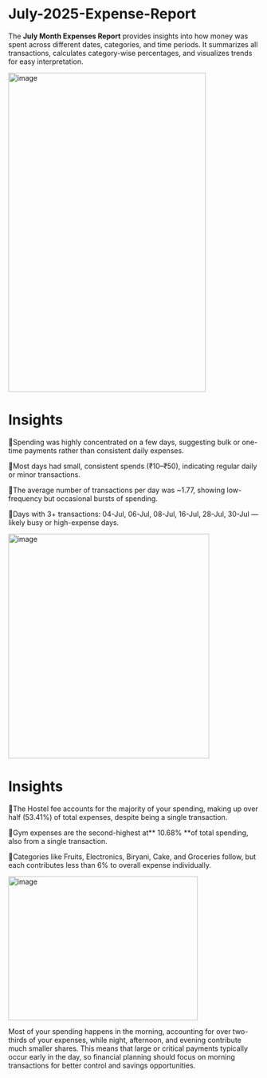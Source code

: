# July-2025-Expense-Report
The **July Month Expenses Report** provides insights into how money was spent across different dates, categories, and time periods.   It summarizes all transactions, calculates category-wise percentages, and visualizes trends for easy interpretation.

<img width="396" height="639" alt="image" src="https://github.com/user-attachments/assets/40e6d5bf-474a-4b7c-855f-4fda4f6de8f6" />

# Insights

🧨Spending was highly concentrated on a few days, suggesting bulk or one-time payments rather than consistent daily expenses.

🧨Most days had small, consistent spends (₹10–₹50), indicating regular daily or minor transactions.

🧨The average number of transactions per day was ~1.77, showing low-frequency but occasional bursts of spending.

🧨Days with 3+ transactions: 04-Jul, 06-Jul, 08-Jul, 16-Jul, 28-Jul, 30-Jul — likely busy or high-expense days.

<img width="403" height="450" alt="image" src="https://github.com/user-attachments/assets/67551cd8-8856-4a38-bac1-ea19c1585ae2" />

# Insights

🧨The Hostel fee accounts for the majority of your spending, making up over half (53.41%) of total expenses, despite being a single transaction.​

🧨Gym expenses are the second-highest at** 10.68% **of total spending, also from a single transaction.​

🧨Categories like Fruits, Electronics, Biryani, Cake, and Groceries follow, but each contributes less than 6% to overall expense individually.

<img width="380" height="288" alt="image" src="https://github.com/user-attachments/assets/d70c345d-035e-4d83-9f04-ca2cf47c9627" />


Most of your spending happens in the morning, accounting for over two-thirds of your expenses, while night, afternoon, and evening contribute much smaller shares. This means that large or critical payments typically occur early in the day, so financial planning should focus on morning transactions for better control and savings opportunities.







